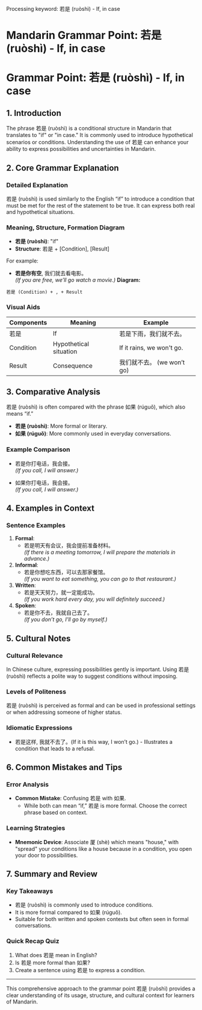 Processing keyword: 若是 (ruòshì) - If, in case
# Mandarin Grammar Point: 若是 (ruòshì) - If, in case
# Grammar Point: 若是 (ruòshì) - If, in case
## 1. Introduction
The phrase 若是 (ruòshì) is a conditional structure in Mandarin that translates to "if" or "in case." It is commonly used to introduce hypothetical scenarios or conditions. Understanding the use of 若是 can enhance your ability to express possibilities and uncertainties in Mandarin.
## 2. Core Grammar Explanation
### Detailed Explanation
若是 (ruòshì) is used similarly to the English “if” to introduce a condition that must be met for the rest of the statement to be true. It can express both real and hypothetical situations.
### Meaning, Structure, Formation Diagram
- **若是 (ruòshì)**: "if"
- **Structure**: 若是 + [Condition], [Result]
  
For example:
- **若是你有空**, 我们就去看电影。  
  *(If you are free, we’ll go watch a movie.)*
**Diagram:**
```
若是 (Condition) + , + Result
```
### Visual Aids
| Components   | Meaning               | Example                                    |
|--------------|-----------------------|--------------------------------------------|
| 若是         | If                    | 若是下雨，我们就不去。                     |
| Condition    | Hypothetical situation | If it rains, we won't go.                |
| Result       | Consequence           | 我们就不去。 (we won’t go)               |
## 3. Comparative Analysis
若是 (ruòshì) is often compared with the phrase 如果 (rúguǒ), which also means “if.” 
- **若是 (ruòshì)**: More formal or literary.
- **如果 (rúguǒ)**: More commonly used in everyday conversations.
### Example Comparison
- 若是你打电话，我会接。  
  *(If you call, I will answer.)*
  
- 如果你打电话，我会接。  
  *(If you call, I will answer.)*
## 4. Examples in Context
### Sentence Examples
1. **Formal**: 
   - 若是明天有会议，我会提前准备材料。  
     *(If there is a meeting tomorrow, I will prepare the materials in advance.)*
2. **Informal**: 
   - 若是你想吃东西，可以去那家餐馆。  
     *(If you want to eat something, you can go to that restaurant.)*
3. **Written**: 
   - 若是天天努力，就一定能成功。  
     *(If you work hard every day, you will definitely succeed.)*
4. **Spoken**: 
   - 若是你不去，我就自己去了。  
     *(If you don’t go, I’ll go by myself.)*
## 5. Cultural Notes
### Cultural Relevance
In Chinese culture, expressing possibilities gently is important. Using 若是 (ruòshì) reflects a polite way to suggest conditions without imposing.
### Levels of Politeness
若是 (ruòshì) is perceived as formal and can be used in professional settings or when addressing someone of higher status. 
### Idiomatic Expressions
- 若是这样, 我就不去了。(If it is this way, I won’t go.) - Illustrates a condition that leads to a refusal.
## 6. Common Mistakes and Tips
### Error Analysis
- **Common Mistake**: Confusing 若是 with 如果.
  - While both can mean “if,” 若是 is more formal. Choose the correct phrase based on context.
### Learning Strategies
- **Mnemonic Device**: Associate 厦 (shè) which means "house," with "spread" your conditions like a house because in a condition, you open your door to possibilities. 
## 7. Summary and Review
### Key Takeaways
- 若是 (ruòshì) is commonly used to introduce conditions.
- It is more formal compared to 如果 (rúguǒ).
- Suitable for both written and spoken contexts but often seen in formal conversations.
### Quick Recap Quiz
1. What does 若是 mean in English?
2. Is 若是 more formal than 如果?
3. Create a sentence using 若是 to express a condition.
---
This comprehensive approach to the grammar point 若是 (ruòshì) provides a clear understanding of its usage, structure, and cultural context for learners of Mandarin.

